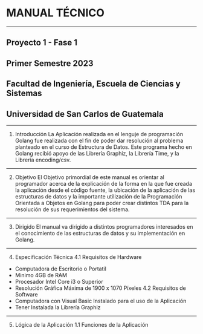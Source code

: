 # MANUAL TÉCNICO 
---
## Proyecto 1 - Fase 1
## Primer Semestre 2023
## Facultad de Ingeniería, Escuela de Ciencias y Sistemas
## Universidad de San Carlos de Guatemala
---
1.	Introducción
La Aplicación realizada en el lenguje de programación Golang fue realizada con el fin de poder dar resolución al problema planteado en el curso de Estructura de Datos. Este programa hecho en Golang recibió apoyo de las Librería Graphiz, la Librería Time, y la Librería encoding/csv.
---
2.	Objetivo
El Objetivo primordial de este manual es orientar al programador acerca de la explicación de la forma en la que fue creada la aplicación desde el código fuente, la ubicación de la aplicación de las estructuras de datos y la importante utilización de la Programación Orientada a Objetos en Golang para poder crear distintos TDA para la resolución de sus requerimientos del sistema.
---
3.	Dirigido 
El manual va dirigido a distintos programadores interesados en el conocimiento de las estructuras de datos y su implementación en Golang.
---
4. Especificación Técnica
4.1 Requisitos de Hardware
- Computadora de Escritorio o Portatil 
- Minimo 4GB de RAM
- Procesador Intel Core i3 o Superior
- Resolución Gráfica Máxima de 1900 x 1070 Píxeles
4.2 Requisitos de Software
- Computadora con Visual Basic Instalado para el uso de la Aplicación
- Tener Instalada la Librería Graphiz
---
5. Lógica de la Aplicación
1.1 Funciones de la Aplicación

